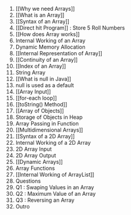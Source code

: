 1. [[Why we need Arrays]]
2. [[What is an Array]]
3. [[Syntax of an Array]]
4. [[Direct hit Program]] : Store 5 Roll Numbers
5. [[How does Array works]]
6. Internal Working of an Array
7. Dynamic Memory Allocation
8. [[Internal Representation of Array]]
9. [[Continuity of an Array]]
10. [[Index of an Array]]
11. String Array
12. [[What is null in Java]]
13. null is used as a default
14. [[Array Input]]
15. [[for-each loop]]
16. [[toString() Method]]
17. [[Array of Objects]]
18. Storage of Objects in Heap
19. Array Passing in Function
20. [[Multidimensional Arrays]]
21. [[Syntax of a 2D Array]]
22. Internal Working of a 2D Array
23. 2D Array Input
24. 2D Array Output
25. [[Dynamic Arrays]]
26. Array Functions
27. [[Internal Working of ArrayList]]
28. Questions
29. Q1 : Swaping Values in an Array
30. Q2 : Maximum Value of an Array
31. Q3 : Reversing an Array
32. Outro